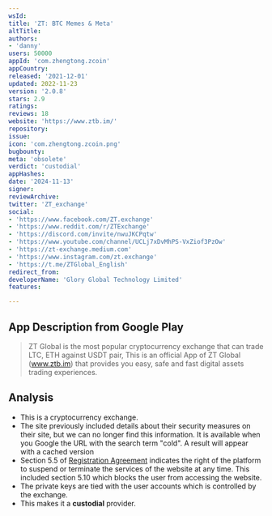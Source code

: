 ```yaml
---
wsId: 
title: 'ZT: BTC Memes & Meta'
altTitle: 
authors:
- 'danny'
users: 50000
appId: 'com.zhengtong.zcoin'
appCountry: 
released: '2021-12-01'
updated: 2022-11-23
version: '2.0.8'
stars: 2.9
ratings: 
reviews: 18
website: 'https://www.ztb.im/'
repository: 
issue: 
icon: 'com.zhengtong.zcoin.png'
bugbounty: 
meta: 'obsolete'
verdict: 'custodial'
appHashes: 
date: '2024-11-13'
signer: 
reviewArchive: 
twitter: 'ZT_exchange'
social:
- 'https://www.facebook.com/ZT.exchange'
- 'https://www.reddit.com/r/ZTExchange'
- 'https://discord.com/invite/nwuJKCPqtw'
- 'https://www.youtube.com/channel/UCLj7xDvMhPS-VxZiof3PzOw'
- 'https://zt-exchange.medium.com'
- 'https://www.instagram.com/zt.exchange'
- 'https://t.me/ZTGlobal_English'
redirect_from: 
developerName: 'Glory Global Technology Limited'
features: 

---
```


## App Description from Google Play

> ZT Global is the most popular cryptocurrency exchange that can trade LTC, ETH against USDT pair, This is an official App of ZT Global (www.ztb.im) that provides you easy, safe and fast digital assets trading experiences.

## Analysis

- This is a cryptocurrency exchange.
- The site previously included details about their security measures on their site, but we can no longer find this information. It is available when you Google the URL with the search term "cold". A result will appear with a cached version
- Section 5.5 of [Registration Agreement](https://www.ztbzh.net/clause?id=228) indicates the right of the platform to suspend or terminate the services of the website at any time. This included section 5.10 which blocks the user from accessing the website. 
- The private keys are tied with the user accounts which is controlled by the exchange.
- This makes it a **custodial** provider.
